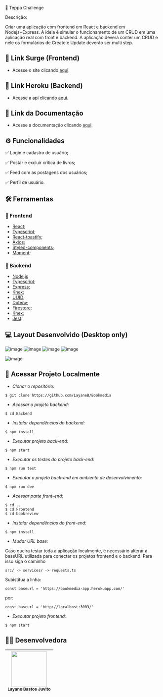 :scroll: Teppa Challenge

Descrição:

Criar uma aplicação com frontend em React e backend em Nodejs+Express. A ideia é simular o funcionamento de um CRUD em uma aplicação real com front e backend. A aplicação deverá conter um CRUD e nele os formulários de Create e Update deverão ser multi step.

## :link: Link Surge (Frontend)
- Acesse o site clicando [aqui](https://bookmedia.surge.sh/).

## :link: Link Heroku (Backend)
- Acesse a api clicando [aqui](https://bookmedia-app.herokuapp.com/).

## :link: Link da Documentação
- Acesse a documentação clicando [aqui](https://documenter.getpostman.com/view/14453564/VUjMoRFz).


## ⚙️ Funcionalidades
✅ Login e cadastro de usuário;

✅ Postar e excluir crítica de livros;

✅ Feed com as postagens dos usuários;

✅ Perfil de usuário.

## :hammer_and_wrench: Ferramentas 
### 🍮 Frontend
- [React](https://pt-br.reactjs.org/);
- [Typescript](https://www.typescriptlang.org/docs/);
- [React-toastify](https://fkhadra.github.io/react-toastify/introduction/);
- [Axios](https://axios-http.com/ptbr/docs/intro/);
- [Styled-components](https://styled-components.com/docs/);
- [Moment](https://momentjs.com/);
### 🤵 Backend
- [Node.js](https://nodejs.dev/)
- [Typescript](https://www.typescriptlang.org/docs/);
- [Express](http://expressjs.com/);
- [Knex](http://knexjs.org/guide/);
- [UUID](https://www.npmjs.com/package/uuid);
- [Dotenv](https://www.npmjs.com/package/dotenv);
- [Firestore](https://firebase.google.com/docs/firestore);
- [Knex](https://knexjs.org/);
- [Jest](https://jestjs.io/pt-BR/).

## :computer: Layout Desenvolvido (Desktop only)
![image](https://user-images.githubusercontent.com/50851374/183273266-3aee69af-01bf-45c3-8dc1-22a044ac5d8b.png)
![image](https://user-images.githubusercontent.com/50851374/183273285-627de838-6c59-4ead-ada2-7671611d66c7.png)
![image](https://user-images.githubusercontent.com/50851374/183273305-9b806b39-5cad-492d-bf3d-dbb550c98c02.png)
![image](https://user-images.githubusercontent.com/50851374/183273323-ee342261-bc69-46bf-9d02-61dd88761f34.png)

![image](https://user-images.githubusercontent.com/50851374/183273333-24cf4fa6-68cd-48f1-ad20-4c5bbaa752f1.png)


## 📁 Acessar Projeto Localmente

- *Clonar o repositório:*

```
$ git clone https://github.com/LayaneB/Bookmedia
```

- *Acessar o projeto backend:*

```
$ cd Backend
```

- *Instalar dependências do backend:*

```
$ npm install
```

- *Executar projeto back-end:*

```
$ npm start
```
- *Executar os testes do projeto back-end:*

```
$ npm run test
```

- *Executar o projeto back-end em ambiente de desenvolvimento:*

```
$ npm run dev
```

- *Acessar parte front-end:*

```
$ cd ..
$ cd Frontend
$ cd bookreview
```

- *Instalar dependências do front-end:*

```
$ npm install
```

- *Mudar URL base:*

Caso queira testar toda a aplicação localmente, é necessário alterar a baseURL utilizada para conectar os projetos frontend e o backend. Para isso siga o caminho

 ```src/ -> services/ -> requests.ts```

Subistitua a linha:

```
const baseurl = 'https://bookmedia-app.herokuapp.com/'
```
por:
```
const baseurl = 'http://localhost:3003/'
```

- *Executar projeto frontend:*

```
$ npm start
```

## 👨‍💻 Desenvolvedora
[<img src="https://avatars.githubusercontent.com/u/50851374?v=4" width=115><br><sub>Layane Bastos Juvito</sub>](https://github.com/MatthsMB) |
| :---: |
